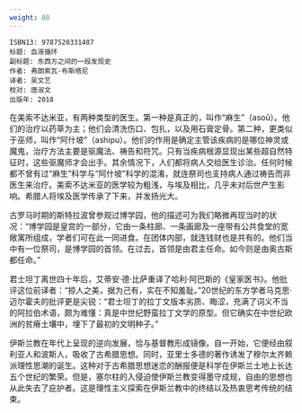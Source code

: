 ```yaml
---
weight: 88
---
```


```
ISBN13: 9787520331487
标题: 血液循环
副标题: 东西方之间的一段发现史
作者: 弗朗索瓦·布斯塔尼
译者: 吴文艺
校对: 唐淑文
出版年: 2018
```

在美索不达米亚，有两种类型的医生。第一种是真正的，叫作“麻生”（asoû）。他们的治疗以药草为主；他们会清洗伤口、包扎，以及用石膏定骨。第二种，更类似于巫师，叫作“阿什坡”（ashipu）。他们的作用是确定主管该疾病的是哪位神灵或魔鬼，治疗方法主要是驱魔法、祷告和符咒。只有当疾病根源显现出某些超自然特征时，这些驱魔师才会出手。其余情况下，人们都将病人交给医生诊治。任何时候都不曾有过“麻生”科学与“阿什坡”科学的混淆，就连祭司也支持病人通过祷告而非医生来治疗。美索不达米亚的医学较为粗浅，与埃及相比，几乎未对后世产生影响。希腊人将埃及医学传承了下来，并发扬光大。

古罗马时期的斯特拉波曾参观过博学园，他的描述可为我们略微再现当时的状况：“博学园是皇宫的一部分，它由一条柱廊、一条画廊及一座带有公共食堂的宽敞寓所组成，学者们可在此一同进食。在团体内部，就连钱财也是共有的。他们当中有一位祭司，是博学园的首领。在过去，首领是由君主任命。如今则是由奥古斯都任命。”

君士坦丁离世四十年后，艾蒂安·德·比萨重译了哈利·阿巴斯的《皇家医书》。他批评这位前译者：“掠人之美，据为己有，实在不知羞耻。”20世纪的东方学者马克思·迈尔霍夫的批评更是尖锐：“君士坦丁的拉丁文版本劣质、晦涩，充满了词义不当的阿拉伯术语，颇为难懂：真是中世纪野蛮拉丁文学的原型。但它确实在中世纪欧洲的贫瘠土壤中，埋下了最初的文明种子。”

伊斯兰教在年代上呈现的逆向发展，恰与基督教形成镜像。自一开始，它便经由叙利亚人和波斯人，吸收了古希腊思想。同时，亚里士多德的著作诱发了穆尔太齐赖派理性思潮的诞生。这种对于古希腊思想迷恋的酬报便是科学在伊斯兰土地上长达五个世纪的繁荣。但是，塞尔柱的入侵迫使伊斯兰教变得墨守成规，自由的思想也从此失去了庇护者。这是理性主义探索在伊斯兰教中的终结以及热衷思考传统的结束。
